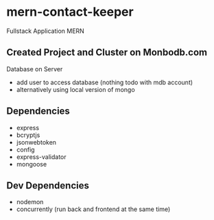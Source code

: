 # mern-contact-keeper
Fullstack Application MERN

## Created Project and Cluster on Monbodb.com
Database on Server
* add user to access database (nothing todo with mdb account)
* alternatively using local version of mongo 

## Dependencies
* express
* bcryptjs
* jsonwebtoken
* config
* express-validator
* mongoose

## Dev Dependencies
* nodemon
* concurrently (run back and frontend at the same time)